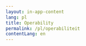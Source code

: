 ```yaml
---
layout: in-app-content
lang: pl
title: Operability
permalink: /pl/operabiliteit
contentLang: en
---
```

